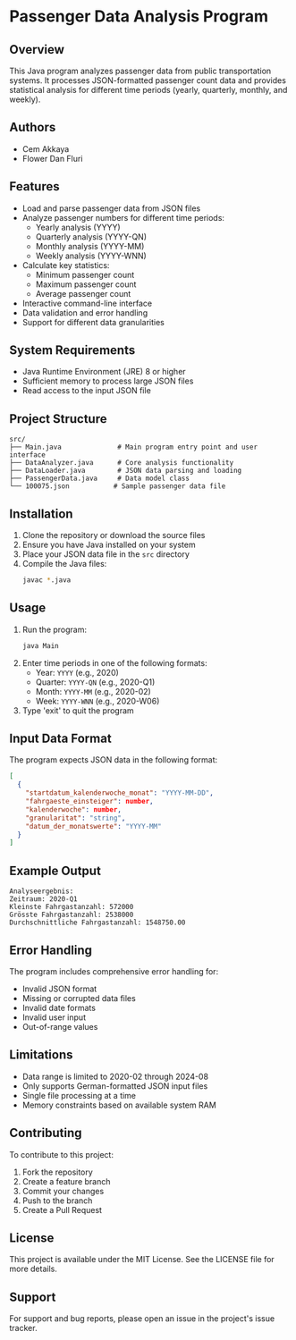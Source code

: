 # Passenger Data Analysis Program

## Overview
This Java program analyzes passenger data from public transportation systems. It processes JSON-formatted passenger count data and provides statistical analysis for different time periods (yearly, quarterly, monthly, and weekly).

## Authors
- Cem Akkaya
- Flower Dan Fluri

## Features
- Load and parse passenger data from JSON files
- Analyze passenger numbers for different time periods:
  - Yearly analysis (YYYY)
  - Quarterly analysis (YYYY-QN)
  - Monthly analysis (YYYY-MM)
  - Weekly analysis (YYYY-WNN)
- Calculate key statistics:
  - Minimum passenger count
  - Maximum passenger count
  - Average passenger count
- Interactive command-line interface
- Data validation and error handling
- Support for different data granularities

## System Requirements
- Java Runtime Environment (JRE) 8 or higher
- Sufficient memory to process large JSON files
- Read access to the input JSON file

## Project Structure
```
src/
├── Main.java              # Main program entry point and user interface
├── DataAnalyzer.java      # Core analysis functionality
├── DataLoader.java        # JSON data parsing and loading
├── PassengerData.java     # Data model class
└── 100075.json           # Sample passenger data file
```

## Installation
1. Clone the repository or download the source files
2. Ensure you have Java installed on your system
3. Place your JSON data file in the `src` directory
4. Compile the Java files:
   ```bash
   javac *.java
   ```

## Usage
1. Run the program:
   ```bash
   java Main
   ```
2. Enter time periods in one of the following formats:
   - Year: `YYYY` (e.g., 2020)
   - Quarter: `YYYY-QN` (e.g., 2020-Q1)
   - Month: `YYYY-MM` (e.g., 2020-02)
   - Week: `YYYY-WNN` (e.g., 2020-W06)
3. Type 'exit' to quit the program

## Input Data Format
The program expects JSON data in the following format:
```json
[
  {
    "startdatum_kalenderwoche_monat": "YYYY-MM-DD",
    "fahrgaeste_einsteiger": number,
    "kalenderwoche": number,
    "granularitat": "string",
    "datum_der_monatswerte": "YYYY-MM"
  }
]
```

## Example Output
```
Analyseergebnis:
Zeitraum: 2020-Q1
Kleinste Fahrgastanzahl: 572000
Grösste Fahrgastanzahl: 2538000
Durchschnittliche Fahrgastanzahl: 1548750.00
```

## Error Handling
The program includes comprehensive error handling for:
- Invalid JSON format
- Missing or corrupted data files
- Invalid date formats
- Invalid user input
- Out-of-range values

## Limitations
- Data range is limited to 2020-02 through 2024-08
- Only supports German-formatted JSON input files
- Single file processing at a time
- Memory constraints based on available system RAM

## Contributing
To contribute to this project:
1. Fork the repository
2. Create a feature branch
3. Commit your changes
4. Push to the branch
5. Create a Pull Request

## License
This project is available under the MIT License. See the LICENSE file for more details.

## Support
For support and bug reports, please open an issue in the project's issue tracker.
